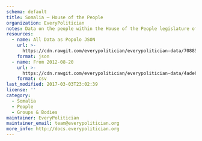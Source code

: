 ```yaml
---
schema: default
title: Somalia — House of the People
organization: EveryPolitician
notes: Data on the people within the House of the People legislature of Somalia.
resources:
  - name: All Data as Popolo JSON
    url: >-
      https://cdn.rawgit.com/everypolitician/everypolitician-data/70885f1d5f67c1c87c39ef1565fe780f24e69b59/data/Somalia/Lower/ep-popolo-v1.0.json
    format: json
  - name: From 2012-08-20
    url: >-
      https://cdn.rawgit.com/everypolitician/everypolitician-data/4ade6ab23f527387f08b1d47a0aa53ac14c6c699/data/Somalia/Lower/term-2012.csv
    format: csv
last_modified: 2017-03-03T23:02:39
license: ''
category:
  - Somalia
  - People
  - Groups & Bodies
maintainer: EveryPolitician
maintainer_email: team@everypolitician.org
more_info: http://docs.everypolitician.org
---
```

